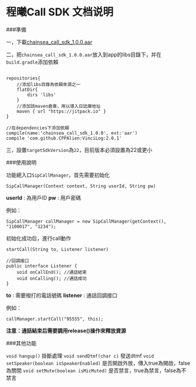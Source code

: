 # 程曦Call SDK 文档说明

###準備

一，下載[chainsea_call_sdk_1.0.0.aar]()

二，把`chainsea_call_sdk_1.0.0.aar`放入到app的libs目錄下，并在`build.gradle`添加依賴
```

repositories{
	//添加libs目錄為依賴來源之一
    flatDir{
        dirs 'libs'
    }
	//添加該maven倉庫，用以導入日誌庫地址
	maven { url "https://jitpack.io" }
}

//在dependencies下添加依賴
compile(name:'chainsea_call_sdk_1.0.0', ext:'aar')
compile 'com.github.CPPAlien:VinciLog:2.0.1'
```

三，設置`targetSdkVersion`為`22`，目前版本必須設置為22或更小

###使用說明

功能總入口`SipCallManager`，首先需要初始化
```
SipCallManager(Context context, String userId, String pw)
```

**userId** : 為用戶ID
**pw** : 用戶密碼

例如：
```
SipCallManager callManager = new SipCallManager(getContext(), "1100017", "1234");
```

初始化成功后，進行call動作

```
startCall(String to, Listener listener)

//回調接口
public interface Listener {
    void onCallEnd(); //通話結束
    void onCalling(); //通話成功
}
```

**to** : 需要撥打的電話號碼
**listener** : 通話回調接口

例如：
```
callManager.startCall("95555", this);
```

**注意：通話結束后需要調用release()操作來釋放資源**

###其他功能

`void hangup()` 掛斷處理
`void sendDtmf(char c)` 發送dtmf
`void setSpeaker(boolean isSpeakerEnabled)` 是否開啟外放，傳入true為開啟，false為關閉
`void setMute(boolean isMicMuted)`   是否禁言，true為禁言，false為不禁言